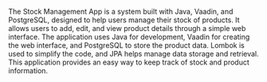 The Stock Management App is a system built with Java, Vaadin, and PostgreSQL, designed to help users manage their stock of products. It allows users to add, edit, and view product details through a simple web interface. The application uses Java for development, Vaadin for creating the web interface, and PostgreSQL to store the product data. Lombok is used to simplify the code, and JPA helps manage data storage and retrieval. This application provides an easy way to keep track of stock and product information.
